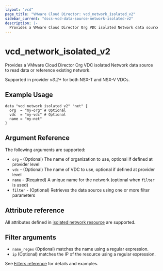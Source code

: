 ```yaml
---
layout: "vcd"
page_title: "VMware Cloud Director: vcd_network_isolated_v2"
sidebar_current: "docs-vcd-data-source-network-isolated-v2"
description: |-
  Provides a VMware Cloud Director Org VDC isolated Network data source to read data or reference existing network.
---
```


# vcd\_network\_isolated\_v2

Provides a VMware Cloud Director Org VDC isolated Network data source to read data or reference existing network.

Supported in provider *v3.2+* for both NSX-T and NSX-V VDCs.

## Example Usage

```hcl
data "vcd_network_isolated_v2" "net" {
  org  = "my-org" # Optional
  vdc  = "my-vdc" # Optional
  name = "my-net"
}
```

## Argument Reference

The following arguments are supported:

* `org` - (Optional) The name of organization to use, optional if defined at provider level
* `vdc` - (Optional) The name of VDC to use, optional if defined at provider level
* `name` - (Required) A unique name for the network (optional when `filter` is used)
* `filter` - (Optional) Retrieves the data source using one or more filter parameters

## Attribute reference

All attributes defined in [isolated network resource](/docs/providers/vcd/r/network_isolated_v2.html#attribute-reference) are supported.

## Filter arguments

* `name_regex` (Optional) matches the name using a regular expression.
* `ip` (Optional) matches the IP of the resource using a regular expression.

See [Filters reference](/docs/providers/vcd/guides/data_source_filters.html) for details and examples.
